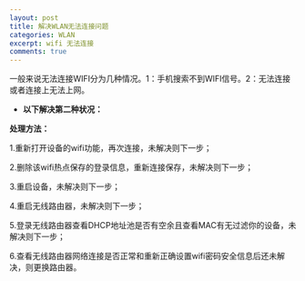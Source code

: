 ```yaml
---
layout: post
title: 解决WLAN无法连接问题
categories: WLAN
excerpt: wifi 无法连接
comments: true
---
```


一般来说无法连接WIFI分为几种情况。1：手机搜索不到WIFI信号。2：无法连接或者连接上无法上网。

- **以下解决第二种状况：**

**处理方法：**

1.重新打开设备的wifi功能，再次连接，未解决则下一步；

2.删除该wifi热点保存的登录信息，重新连接保存，未解决则下一步；

3.重启设备，未解决则下一步；

4.重启无线路由器，未解决则下一步；

5.登录无线路由器查看DHCP地址池是否有空余且查看MAC有无过滤你的设备，未解决则下一步；

6.查看无线路由器网络连接是否正常和重新正确设置wifi密码安全信息后还未解决，则更换路由器。
